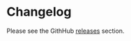 # Changelog

Please see the GithHub [releases](https://github.com/forthright/vile-synt/releases) section.
